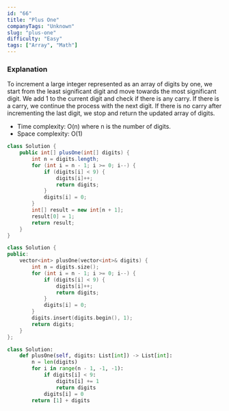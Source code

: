```yaml
---
id: "66"
title: "Plus One"
companyTags: "Unknown"
slug: "plus-one"
difficulty: "Easy"
tags: ["Array", "Math"]
---
```


### Explanation
To increment a large integer represented as an array of digits by one, we start from the least significant digit and move towards the most significant digit. We add 1 to the current digit and check if there is any carry. If there is a carry, we continue the process with the next digit. If there is no carry after incrementing the last digit, we stop and return the updated array of digits.

- Time complexity: O(n) where n is the number of digits.
- Space complexity: O(1)
```java
class Solution {
    public int[] plusOne(int[] digits) {
        int n = digits.length;
        for (int i = n - 1; i >= 0; i--) {
            if (digits[i] < 9) {
                digits[i]++;
                return digits;
            }
            digits[i] = 0;
        }
        int[] result = new int[n + 1];
        result[0] = 1;
        return result;
    }
}
```

```cpp
class Solution {
public:
    vector<int> plusOne(vector<int>& digits) {
        int n = digits.size();
        for (int i = n - 1; i >= 0; i--) {
            if (digits[i] < 9) {
                digits[i]++;
                return digits;
            }
            digits[i] = 0;
        }
        digits.insert(digits.begin(), 1);
        return digits;
    }
};
```

```python
class Solution:
    def plusOne(self, digits: List[int]) -> List[int]:
        n = len(digits)
        for i in range(n - 1, -1, -1):
            if digits[i] < 9:
                digits[i] += 1
                return digits
            digits[i] = 0
        return [1] + digits
```